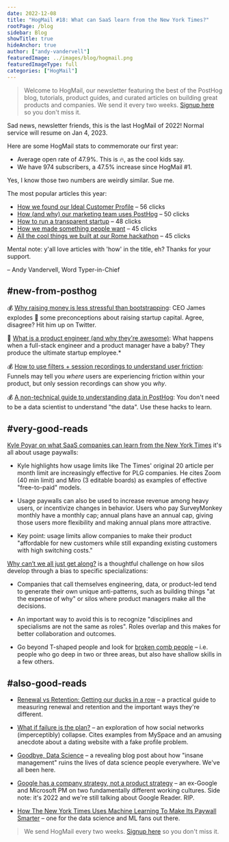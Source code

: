 ```yaml
---
date: 2022-12-08
title: "HogMail #18: What can SaaS learn from the New York Times?"
rootPage: /blog
sidebar: Blog
showTitle: true
hideAnchor: true
author: ["andy-vandervell"]
featuredImage: ../images/blog/hogmail.png
featuredImageType: full
categories: ["HogMail"]
---
```


> Welcome to HogMail, our newsletter featuring the best of the PostHog blog, tutorials, product guides, and curated articles on building great products and companies. We send it every two weeks. [Signup here](/newsletter) so you don't miss it.

Sad news, newsletter friends, this is the last HogMail of 2022! Normal service will resume on Jan 4, 2023.

Here are some HogMail stats to commemorate our first year:

- Average open rate of 47.9%. This is 🔥, as the cool kids say.
- We have 974 subscribers, a 47.5% increase since HogMail #1.

Yes, I know those two numbers are weirdly similar. Sue me.

The most popular articles this year:

- [How we found our Ideal Customer Profile](/blog/creating-ideal-customer-profile) – 56 clicks
- [How (and why) our marketing team uses PostHog](/blog/posthog-marketing) – 50 clicks
- [How to run a transparent startup](/blog/how-to-run-a-transparent-company) – 48 clicks
- [How we made something people want](/blog/making-something-people-want) – 45 clicks
- [All the cool things we built at our Rome hackathon](/blog/rome-hackathon) – 45 clicks

Mental note: y'all love articles with 'how' in the title, eh? Thanks for your support.
 
– Andy Vandervell, Word Typer-in-Chief

## #new-from-posthog

💰 [Why raising money is less stressful than bootstrapping](https://posthog.com/blog/vc-or-bootstrap): CEO James explodes 🤯 some preconceptions about raising startup capital. Agree, disagree? Hit him up on Twitter.

🦄 [What is a product engineer (and why they're awesome)](https://posthog.com/blog/what-is-a-product-engineer): What happens when a full-stack engineer and a product manager have a baby? They produce the ultimate startup employee.*

💰 [How to use filters + session recordings to understand user friction](https://posthog.com/tutorials/filter-session-recordings): Funnels may tell you _where_ users are experiencing friction within your product, but only session recordings can show you _why_.

💰 [A non-technical guide to understanding data in PostHog](https://posthog.com/tutorials/non-technical-guide-to-data): You don't need to be a data scientist to understand "the data". Use these hacks to learn. 

## #very-good-reads

[Kyle Poyar on what SaaS companies can learn from the New York Times](https://kylepoyar.substack.com/p/the-gist-a-simple-way-to-boost-conversion) it's all about usage paywalls:

- Kyle highlights how usage limits like The Times' original 20 article per month limit are increasingly effective for PLG companies. He cites Zoom (40 min limit) and Miro (3 editable boards) as examples of effective "free-to-paid" models.
 
- Usage paywalls can also be used to increase revenue among heavy users, or incentivize changes in behavior. Users who pay SurveyMonkey monthly have a monthly cap; annual plans have an annual cap, giving those users more flexibility and making annual plans more attractive.
 
- Key point: usage limits allow companies to make their product "affordable for new customers while still expanding existing customers with high switching costs."

[Why can’t we all just get along?](https://emilywebber.co.uk/why-cant-we-all-just-get-along/) is a thoughtful challenge on how silos develop through a bias to specific specializations:

- Companies that call themselves engineering, data, or product-led tend to generate their own unique anti-patterns, such as building things "at the expense of why" or silos where product managers make all the decisions.
 
- An important way to avoid this is to recognize "disciplines and specialisms are not the same as roles". Roles overlap and this makes for better collaboration and outcomes.
 
- Go beyond T-shaped people and look for [broken comb people](https://spin.atomicobject.com/2013/06/27/broken-comb-people/) – i.e. people who go deep in two or three areas, but also have shallow skills in a few others. 

## #also-good-reads

- [Renewal vs Retention: Getting our ducks in a row](https://www.mostlymetrics.com/p/whats-the-difference-between-my-renewal) – a practical guide to measuring renewal and retention and the important ways they're different.
 
- [What if failure is the plan?](https://zephoria.medium.com/what-if-failure-is-the-plan-2f219ea1cd62) – an exploration of how social networks (imperceptibly) collapse. Cites examples from MySpace and an amusing anecdote about a dating website with a fake profile problem.
 
- [Goodbye, Data Science](https://ryxcommar.com/2022/11/27/goodbye-data-science/) – a revealing blog post about how "insane management" ruins the lives of data science people everywhere. We've all been here.
 
- [Google has a company strategy, not a product strategy](https://jackiebavaro.substack.com/p/hot-take-google-has-a-company-strategy) – an ex-Google and Microsoft PM on two fundamentally different working cultures. Side note: it's 2022 and we're still talking about Google Reader. RIP.
 
- [How The New York Times Uses Machine Learning To Make Its Paywall Smarter](https://open.nytimes.com/how-the-new-york-times-uses-machine-learning-to-make-its-paywall-smarter-e5771d5f46f8) – one for the data science and ML fans out there.

> We send HogMail every two weeks. [Signup here](/newsletter) so you don't miss it.
